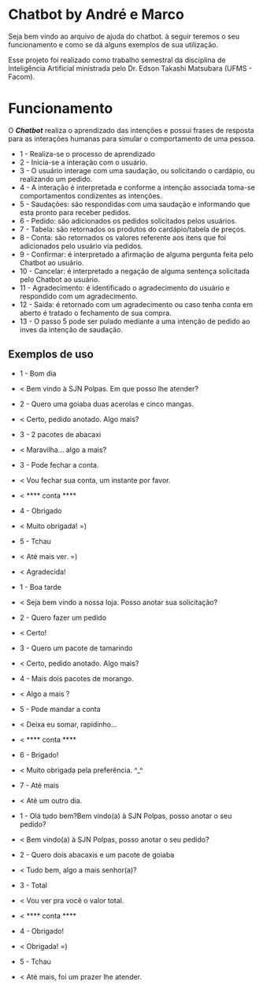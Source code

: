 # Chatbot by André e Marco

Seja bem vindo ao arquivo de ajuda do chatbot. à seguir teremos o seu funcionamento e como se dá alguns exemplos de sua utilização.

Esse projeto foi realizado como trabalho semestral da disciplina de Inteligência Artificial ministrada pelo Dr. Edson Takashi Matsubara (UFMS - Facom).

# Funcionamento

O ***Chatbot*** realiza o aprendizado das intenções e possui frases de resposta para as interações humanas para simular o comportamento de uma pessoa.
- 1 - Realiza-se o processo de aprendizado
- 2 - Inicia-se a interação com o usuário.
- 3 - O usuário interage com uma saudação, ou solicitando o cardápio, ou realizando um pedido.
- 4 - A interação é interpretada e conforme a intenção associada toma-se comportamentos condizentes as intenções.
- 5 - Saudações: são respondidas com uma saudação e informando que esta pronto para receber pedidos.
- 6 - Pedido: são adicionados os pedidos solicitados pelos usuários.
- 7 - Tabela: são retornados os produtos do cardápio/tabela de preços.
- 8 - Conta: são retornados os valores referente aos itens que foi adicionados pelo usuário via pedidos.
- 9 - Confirmar: é interpretado a afirmação de alguma pergunta feita pelo Chatbot ao usuário.
- 10 - Cancelar: é interpretado a negação de alguma sentença solicitada pelo Chatbot ao usuário.
- 11 - Agradecimento: é identificado o agradecimento do usuário e respondido com um agradecimento.
- 12 - Saida: é retornado com um agradecimento ou caso tenha conta em aberto é tratado o fechamento de sua compra.
- 13 - O passo 5 pode ser pulado mediante a uma intenção de pedido ao inves da intenção de saudação.

## Exemplos de uso

- 1 - Bom dia
- < Bem vindo à SJN Polpas. Em que posso lhe atender?
- 2 - Quero uma goiaba duas acerolas e cinco mangas.
- < Certo, pedido anotado. Algo mais?
- 3 - 2 pacotes de abacaxi
- < Maravilha... algo a mais?
- 3 - Pode fechar a conta.
- < Vou fechar sua conta, um instante por favor.
- < **** conta ****
- 4 - Obrigado
- < Muito obrigada! =)
- 5 - Tchau
- < Até mais ver. =)
- < Agradecida!

- 1 - Boa tarde
- < Seja bem vindo a nossa loja. Posso anotar sua solicitação?
- 2 - Quero fazer um pedido
- < Certo!
- 3 - Quero um pacote de tamarindo
- < Certo, pedido anotado. Algo mais?
- 4 - Mais dois pacotes de morango.
- < Algo a mais ?
- 5 - Pode mandar a conta
- < Deixa eu somar, rapidinho...
- < **** conta ****
- 6 - Brigado!
- < Muito obrigada pela preferência. ^_^
- 7 - Até mais
- < Até um outro dia.

- 1 - Olá tudo bem?Bem vindo(a) à SJN Polpas, posso anotar o seu pedido?
- < Bem vindo(a) à SJN Polpas, posso anotar o seu pedido?
- 2 - Quero dois abacaxis e um pacote de goiaba
- < Tudo bem, algo a mais senhor(a)?
- 3 - Total
- < Vou ver pra você o valor total.
- < **** conta ****
- 4 - Obrigado!  
- < Obrigada! =)
- 5 - Tchau
- < Até mais, foi um prazer lhe atender.
